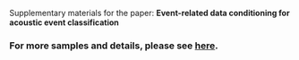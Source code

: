 Supplementary materials for the paper: <b>Event-related data conditioning for acoustic event classification

<h3 align="left"><a name="part3">For more samples and details, please see <a href="https://yuanbo2020.github.io/EDC/" 
target="https://yuanbo2020.github.io/EDC/">here</a>.<p></p></h3> 

